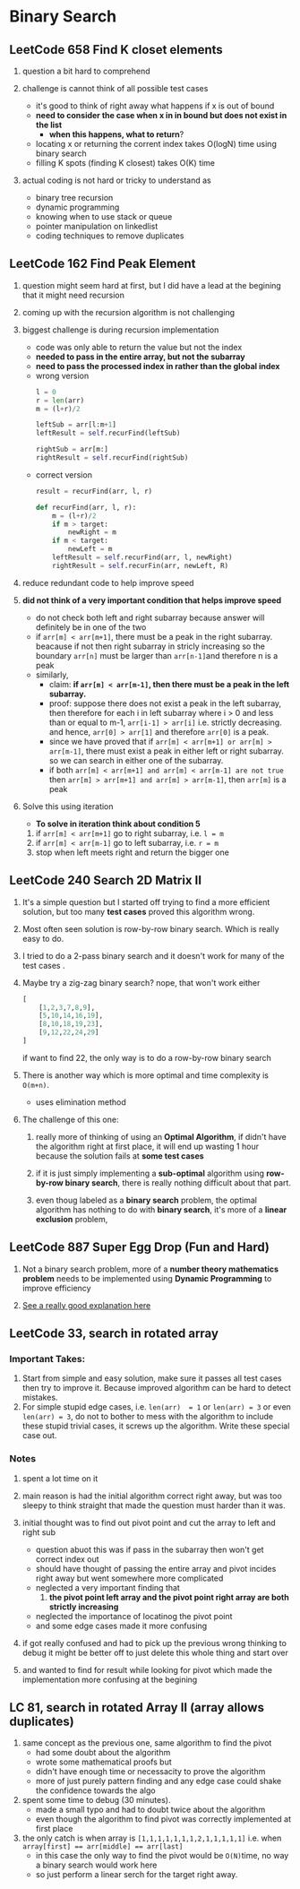 # Binary Search 

## LeetCode 658 Find K closet elements 

1. question a bit hard to comprehend 

2. challenge is cannot think of all possible test cases 
    * it's good to think of right away what happens if x is out of bound 
    * __need to consider the case when x in in bound but does not exist in the list__
        * __when this happens, what to return__? 
    * locating x or returning the corrent index takes O(logN) time using binary search
    * filling K spots (finding K closest) takes O(K) time 

3. actual coding is not hard or tricky to understand as 
    * binary tree recursion
    * dynamic programming 
    * knowing when to use stack or queue
    * pointer manipulation on linkedlist 
    * coding techniques to remove duplicates


## LeetCode 162 Find Peak Element 

1. question might seem hard at first, but I did have a lead at the begining that it might need recursion 

2. coming up with the recursion algorithm is not challenging

3. biggest challenge is during recursion implementation
    * code was only able to return the value but not the index
    * __needed to pass in the entire array, but not the subarray__
    * __need to pass the processed index in rather than the global index__
    * wrong version
       ```python
       l = 0 
       r = len(arr)
       m = (l+r)/2

       leftSub = arr[l:m+1]
       leftResult = self.recurFind(leftSub)

       rightSub = arr[m:]
       rightResult = self.recurFind(rightSub)
       ```
    * correct version 
        ```python
        result = recurFind(arr, l, r)

        def recurFind(arr, l, r):
            m = (l+r)/2
            if m > target:
                newRight = m 
            if m < target:
                newLeft = m 
            leftResult = self.recurFind(arr, l, newRight)
            rightResult = self.recurFin(arr, newLeft, R)
        ```

4. reduce redundant code to help improve speed 

5. __did not think of a very important condition that helps improve speed__
    * do not check both left and right subarray because answer will definitely be in one of the two 
    * if ``arr[m] < arr[m+1]``, there must be a peak in the right subarray. beacause if not then right subarray in stricly increasing 
    so the boundary ``arr[n]`` must be larger than ``arr[n-1]``and therefore n is a peak
    * similarly, 
        * claim: __if ``arr[m] < arr[m-1]``, then there must be a peak in the left subarray.__ 
        * proof: suppose there does not exist a peak in the left subarray, then therefore for each i in left subarray where i > 0 and less than or equal to m-1, ``arr[i-1] > arr[i]`` i.e. strictly decreasing. and hence, `arr[0] > arr[1]` and therefore `arr[0]` is a peak. 
        * since we have proved that if `arr[m] < arr[m+1] or arr[m] > arr[m-1]`, there must exist a peak in either left or right subarray. so we can search in either one of the subarray. 
        * if both `arr[m] < arr[m+1] and arr[m] < arr[m-1] are not true` then `arr[m] > arr[m+1] and arr[m] > arr[m-1]`, then `arr[m]` is a peak

5. Solve this using iteration
    * __To solve in iteration think about condition 5__
    1. if ``arr[m] < arr[m+1]`` go to right subarray, i.e. `` l = m `` 
    2. if ``arr[m] < arr[m-1]`` go to left subarray,  i.e. `` r = m ``
    3. stop when left meets right and return the bigger one 

## LeetCode 240 Search 2D Matrix II 

1. It's a simple question but I started off trying to find a more efficient solution, but too many __test cases__ proved this algorithm wrong. 

2. Most often seen solution is row-by-row binary search. Which is really easy to do. 

3. I tried to do a 2-pass binary search and it doesn't work for many of the test cases .

4. Maybe try a zig-zag binary search? 
        nope, that won't work either 
    ```python
    [
        [1,2,3,7,8,9],
        [5,10,14,16,19],
        [8,10,18,19,23],
        [9,12,22,24,29]
    ]
    ```
    if want to find 22, the only way is to do a row-by-row binary search

5. There is another way which is more optimal and time complexity is ``O(m+n)``. 
    * uses elimination method 

6. The challenge of this one:
    1. really more of thinking of using an __Optimal Algorithm__, if didn't have the algorithm right at first place, it will end up wasting 1 hour because the solution fails at **some test cases**

    2. if it is just simply implementing a __sub-optimal__ algorithm using __row-by-row binary search__, there is really nothing difficult about that part. 

    3. even thoug labeled as a __binary search__ problem, the optimal algorithm has nothing to do with **binary search**, it's more of a **linear exclusion** problem, 


## LeetCode 887 Super Egg Drop (Fun and Hard)

1. Not a binary search problem, more of a **number theory mathematics problem** needs to be implemented using **Dynamic Programming** to improve efficiency 

2. [See a really good explanation here](https://brilliant.org/wiki/egg-dropping/)


## LeetCode 33, search in rotated array
### Important Takes:
1. Start from simple and easy solution, make sure it passes all test cases then try to improve it. Because improved algorithm can be hard to detect mistakes.
2. For simple stupid edge cases, i.e. `len(arr)  = 1` or `len(arr) = 3` or even `len(arr) = 3`, do not to bother to mess with the algorithm to include these stupid trivial cases, it screws up the algorithm. Write these special case out. 

### Notes
1. spent a lot time on it      
2. main reason is had the initial algorithm correct right away, but was too sleepy to think straight that made the question must harder than it was.
3. initial thought was to find out pivot point and cut the array to left and right sub 
    * question abuot this was if pass in the subarray then won't get correct index out
    * should have thought of passing the entire array and pivot incides right away but went somewhere more complicated 
    * neglected a very important finding that 
        1. **the pivot point left array and the pivot point right array are both strictly increasing**
    * neglected the importance of locatinog the pivot point 
    * and some edge cases made it more confusing 
4. if got really confused and had to pick up the previous wrong thinking to debug it might be better off to just delete this whole thing and start over 

5. and wanted to find for result while looking for pivot which made the implementation more confusing at the begining 

## LC 81, search in rotated Array II (array allows duplicates)
1. same concept as the previous one, same algorithm to find the pivot 
    * had some doubt about the algorithm 
    * wrote some mathematical proofs but 
    * didn't have enough time or necessacity to prove the algorithm
    * more of just purely pattern finding and any edge case could shake the confidence towards the algo
2. spent some time to debug (30 minutes). 
    * made a small typo and had to doubt twice about the algorithm
    * even though the algorithm to find pivot was correctly implemented at first place
3. the only catch is when array is `[1,1,1,1,1,1,1,2,1,1,1,1,1]` i.e. when `array[first] == arr[middle] == arr[last]`
    * in this case the only way to find the pivot would be `O(N)`time, no way a binary search would work here
    * so just perform a linear serch for the target right away. 


        

            
    

